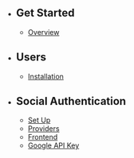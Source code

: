 - ## Get Started
    - [Overview](/docs/{{version}}/overview)
    
- ## Users
    - [Installation](/docs/{{version}}/users-install)

- ## Social Authentication
    - [Set Up](/docs/{{version}}/users-social-setup)
    - [Providers](/docs/{{version}}/users-social-providers)
    - [Frontend](/docs/{{version}}/users-social-frontend)
    - [Google API Key](/docs/{{version}}/users-social-google)
